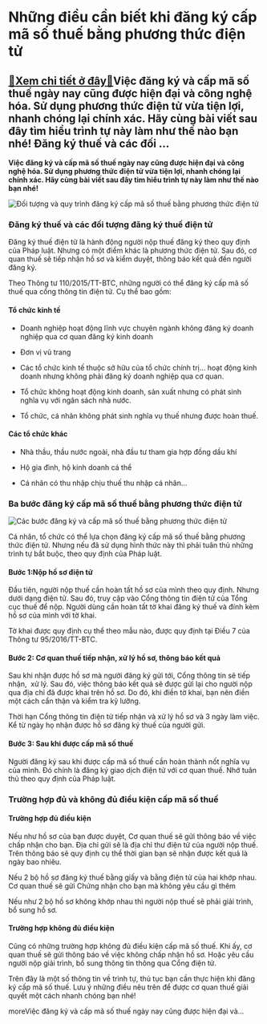 Những điều cần biết khi đăng ký cấp mã số thuế bằng phương thức điện tử
=======================================================================

[:gift:Xem chi tiết ở đây:gift:](https://hddtvn.com/nhung-dieu-can-biet-khi-dang-ky-cap-ma-so-thue-bang-phuong-thuc-dien-tu/)Việc đăng ký và cấp mã số thuế ngày nay cũng được hiện đại và công nghệ hóa. Sử dụng phương thức điện tử vừa tiện lợi, nhanh chóng lại chính xác. Hãy cùng bài viết sau đây tìm hiểu trình tự này làm như thế nào bạn nhé! Đăng ký thuế và các đối …
----------------------------------------------------------------------------------------------------------------------------------------------------------------------------------------------------------------------------------------------------

**Việc đăng ký và cấp mã số thuế ngày nay cũng được hiện đại và công nghệ hóa. Sử dụng phương thức điện tử vừa tiện lợi, nhanh chóng lại chính xác. Hãy cùng bài viết sau đây tìm hiểu trình tự này làm như thế nào bạn nhé!**


![Đối tượng và quy trình đăng ký cấp mã số thuế bằng phương thức điện tử](https://imgnews.thuvienphapluat.vn/image.aspx?f=2019/10/16/25644/&n=thuedt.png&w=480&h=280 "Đối tượng và quy trình đăng ký cấp mã số thuế bằng phương thức điện tử")


### **Đăng ký thuế và các đối tượng đăng ký thuế điện tử**


Đăng ký thuế điện tử là hành động người nộp thuế đăng ký theo quy định của Pháp luật. Nhưng có một điểm khác là phương thức điện tử. Sau đó, cơ quan thuế sẽ tiếp nhận hồ sơ và kiểm duyệt, thông báo kết quả đến người đăng ký.


Theo Thông tư 110/2015/TT-BTC, những người có thể đăng ký cấp mã số thuế qua cổng thông tin điện tử. Cụ thể bao gồm:


#### Tổ chức kinh tế




* Doanh nghiệp hoạt động lĩnh vực chuyên ngành không đăng ký doanh nghiệp qua cơ quan đăng ký kinh doanh

* Đơn vị vũ trang

* Các tổ chức kinh tế thuộc sở hữu của tổ chức chính trị… hoạt động kinh doanh nhưng không phải đăng ký doanh nghiệp qua cơ quan.

* Tổ chức không hoạt động kinh doanh, sản xuất nhưng có phát sinh nghĩa vụ với ngân sách nhà nước.

* Tổ chức, cá nhân không phát sinh nghĩa vụ thuế nhưng được hoàn thuế.



#### **Các tổ chức khác**




* Nhà thầu, thầu nước ngoài, nhà đầu tư tham gia hợp đồng dầu khí

* Hộ gia đình, hộ kinh doanh cá thể

* Cá nhân có thu nhập chịu thuế thu nhập cá nhân…



### **Ba bước đăng ký cấp mã số thuế bằng phương thức điện tử**


![Các bước đăng ký và cấp mã số thuế bằng phương thức điện tử](https://hddtvn.com/wp-content/uploads/2021/01/C491C483ng20kC3BD20nE1BB99p20thuE1BABF20C491iE1BB87n20tE1BBAD-3.png "Các bước đăng ký và cấp mã số thuế bằng phương thức điện tử")


Cá nhân, tổ chức có thể lựa chọn đăng ký cấp mã số thuế bằng phương thức điện tử. Nhưng nếu đã sử dụng hình thức này thì phải tuân thủ những trình tự bắt buộc, theo quy định của Pháp luật.


#### **Bước 1:Nộp hồ sơ điện tử**


Đầu tiên, người nộp thuế cần hoàn tất hồ sơ của mình theo quy định. Nhưng dưới dạng điện tử. Sau đó, truy cập vào Cổng thông tin điện tử của Tổng cục thuế để nộp. Người dùng cần hoàn tất tờ khai đăng ký thuế và đính kèm hồ sơ của mình với tờ khai.


Tờ khai được quy định cụ thể theo mẫu nào, được quy định tại Điều 7 của Thông tư 95/2016/TT-BTC.


#### Bước 2: Cơ quan thuế tiếp nhận, xử lý hồ sơ, thông báo kết quả


Sau khi nhận được hồ sơ mà người đăng ký gửi tới, Cổng thông tin sẽ tiếp nhận,  xử lý. Sau đó, việc thông báo kết quả sẽ được gửi lại cho người nộp qua địa chỉ đã được khai trên hồ sơ. Do đó, khi điền tờ khai, bạn nên điền một cách cẩn thận và kiểm tra kỹ lưỡng.


Thời hạn Cổng thông tin điện tử tiếp nhận và xử lý hồ sơ và 3 ngày làm việc. Kể từ ngày họ nhận được hồ sơ đăng ký thuế của người gửi.


#### Bước 3: Sau khi được cấp mã số thuế


Người đăng ký sau khi được cấp mã số thuế cần hoàn thành nốt nghĩa vụ của mình. Đó chính là đăng ký giao dịch điện tử với cơ quan thuế. Nhớ tuân thủ theo quy định của Pháp luật.


### Trường hợp đủ và không đủ điều kiện cấp mã số thuế


#### Trường hợp đủ điều kiện


Nếu như hồ sơ của bạn được duyệt, Cơ quan thuế sẽ gửi thông báo về việc chấp nhận cho bạn. Địa chỉ gửi sẽ là địa chỉ thư điện tử của người nộp thuế. Trên thông báo sẽ quy định cụ thể thời gian bạn sẽ nhận được kết quả là ngày bao nhiêu.


Nếu 2 bộ hồ sơ đăng ký thuế bằng giấy và bằng điện tử của hai khớp nhau. Cơ quan thuế sẽ gửi Chứng nhận cho bạn mà không yêu cầu gì thêm


Nếu như 2 bộ hồ sơ không khớp nhau thì người nộp thuế sẽ phải giải trình, bổ sung hồ sơ.


#### Trường hợp không đủ điều kiện


Cũng có những trường hợp không đủ điều kiện cấp mã số thuế. Khi ấy, cơ quan thuế sẽ gửi thông báo về việc không chấp nhận hồ sơ. Hoặc yêu cầu người nộp giải trình, bổ sung thông tin thông qua Cổng điện tử.


Trên đây là một số thông tin về trình tự, thủ tục bạn cần thực hiện khi đăng ký cấp mã số thuế. Lưu ý những điều nêu trên để được cơ quan thuế giải quyết một cách nhanh chóng bạn nhé!



moreViệc đăng ký và cấp mã số thuế ngày nay cũng được hiện đại và…


